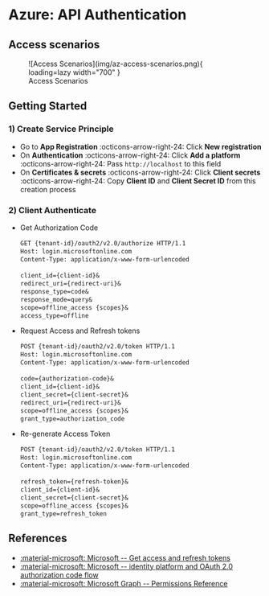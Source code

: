 # Azure: API Authentication

## Access scenarios

<figure markdown="span">
  ![Access Scenarios](img/az-access-scenarios.png){ loading=lazy width="700" }
  <figcaption>Access Scenarios</figcaption>
</figure>

## Getting Started

### 1) Create Service Principle

- Go to **App Registration** :octicons-arrow-right-24: Click **New registration**
- On **Authentication** :octicons-arrow-right-24: Click **Add a platform** :octicons-arrow-right-24:
  Pass `http://localhost` to this field
- On **Certificates & secrets** :octicons-arrow-right-24: Click **Client secrets**
  :octicons-arrow-right-24: Copy **Client ID** and **Client Secret ID** from this creation process

### 2) Client Authenticate

- Get Authorization Code

    ```console
    GET {tenant-id}/oauth2/v2.0/authorize HTTP/1.1
    Host: login.microsoftonline.com
    Content-Type: application/x-www-form-urlencoded

    client_id={client-id}&
    redirect_uri={redirect-uri}&
    response_type=code&
    response_mode=query&
    scope=offline_access {scopes}&
    access_type=offline
    ```

- Request Access and Refresh tokens

    ```console
    POST {tenant-id}/oauth2/v2.0/token HTTP/1.1
    Host: login.microsoftonline.com
    Content-Type: application/x-www-form-urlencoded

    code={authorization-code}&
    client_id={client-id}&
    client_secret={client-secret}&
    redirect_uri={redirect-uri}&
    scope=offline_access {scopes}&
    grant_type=authorization_code
    ```

- Re-generate Access Token

    ```console
    POST {tenant-id}/oauth2/v2.0/token HTTP/1.1
    Host: login.microsoftonline.com
    Content-Type: application/x-www-form-urlencoded

    refresh_token={refresh-token}&
    client_id={client-id}&
    client_secret={client-secret}&
    scope=offline_access {scopes}&
    grant_type=refresh_token
    ```

## References

- [:material-microsoft: Microsoft -- Get access and refresh tokens](https://learn.microsoft.com/en-us/advertising/guides/authentication-oauth-get-tokens)
- [:material-microsoft: Microsoft -- identity platform and OAuth 2.0 authorization code flow](https://learn.microsoft.com/en-us/entra/identity-platform/v2-oauth2-auth-code-flow#refreshing-the-access-tokens)
- [:material-microsoft: Microsoft Graph -- Permissions Reference](https://learn.microsoft.com/en-us/graph/permissions-reference)
